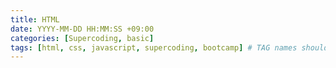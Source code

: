 ```yaml
---
title: HTML
date: YYYY-MM-DD HH:MM:SS +09:00
categories: [Supercoding, basic]
tags: [html, css, javascript, supercoding, bootcamp] # TAG names should always be lowercase
---
```

